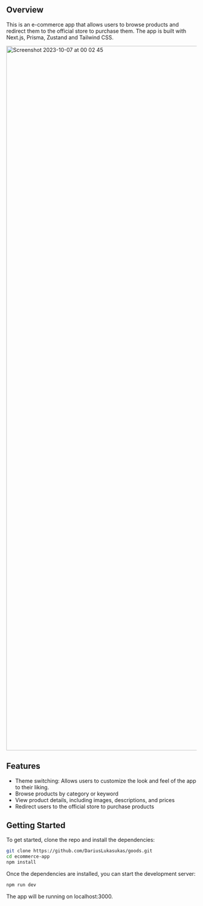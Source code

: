 ## Overview

This is an e-commerce app that allows users to browse products and redirect them to the official store to purchase them. The app is built with Next.js, Prisma, Zustand and Tailwind CSS.

<img width="1865" alt="Screenshot 2023-10-07 at 00 02 45" src="https://github.com/DariusLukasukas/goods/assets/64962012/1a485d47-a070-4e1a-beec-6b5e3a36ccee">

## Features

- Theme switching: Allows users to customize the look and feel of the app to their liking.
- Browse products by category or keyword
- View product details, including images, descriptions, and prices
- Redirect users to the official store to purchase products

## Getting Started

To get started, clone the repo and install the dependencies:

```bash
git clone https://github.com/DariusLukasukas/goods.git
cd ecommerce-app
npm install
```

Once the dependencies are installed, you can start the development server:

```bash
npm run dev
```

The app will be running on localhost:3000.
